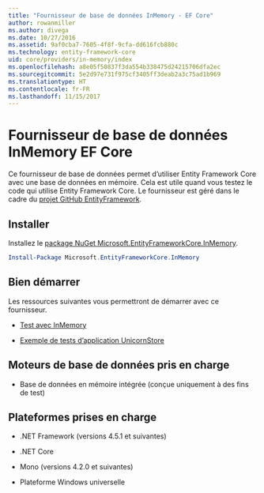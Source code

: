 ```yaml
---
title: "Fournisseur de base de données InMemory - EF Core"
author: rowanmiller
ms.author: divega
ms.date: 10/27/2016
ms.assetid: 9af0cba7-7605-4f8f-9cfa-dd616fcb880c
ms.technology: entity-framework-core
uid: core/providers/in-memory/index
ms.openlocfilehash: a8e05f50837f3da554b338475d24215706dfa2ec
ms.sourcegitcommit: 5e2d97e731f975cf3405ff3deab2a3c75ad1b969
ms.translationtype: HT
ms.contentlocale: fr-FR
ms.lasthandoff: 11/15/2017
---
```

# <a name="ef-core-in-memory-database-provider"></a>Fournisseur de base de données InMemory EF Core

Ce fournisseur de base de données permet d’utiliser Entity Framework Core avec une base de données en mémoire. Cela est utile quand vous testez le code qui utilise Entity Framework Core. Le fournisseur est géré dans le cadre du [projet GitHub EntityFramework](https://github.com/aspnet/EntityFramework).

## <a name="install"></a>Installer

Installez le [package NuGet Microsoft.EntityFrameworkCore.InMemory](https://www.nuget.org/packages/Microsoft.EntityFrameworkCore.InMemory/).

``` powershell
Install-Package Microsoft.EntityFrameworkCore.InMemory
```

## <a name="get-started"></a>Bien démarrer

Les ressources suivantes vous permettront de démarrer avec ce fournisseur.
* [Test avec InMemory](../../miscellaneous/testing/in-memory.md)

* [Exemple de tests d’application UnicornStore](https://github.com/rowanmiller/UnicornStore/blob/master/UnicornStore/src/UnicornStore.Tests/Controllers/ShippingControllerTests.cs)

## <a name="supported-database-engines"></a>Moteurs de base de données pris en charge

* Base de données en mémoire intégrée (conçue uniquement à des fins de test)

## <a name="supported-platforms"></a>Plateformes prises en charge

* .NET Framework (versions 4.5.1 et suivantes)

* .NET Core

* Mono (versions 4.2.0 et suivantes)

* Plateforme Windows universelle
